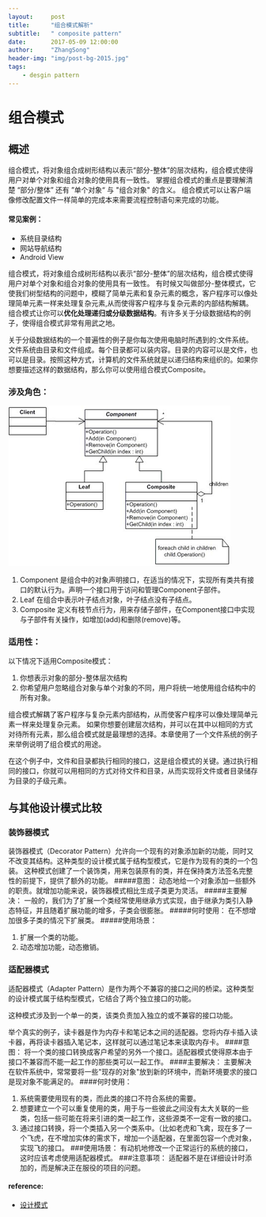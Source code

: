 ```yaml
---
layout:     post
title:      "组合模式解析"
subtitle:   " composite pattern"
date:       2017-05-09 12:00:00
author:     "ZhangSong"
header-img: "img/post-bg-2015.jpg"
tags:
    - desgin pattern
---
```


# 组合模式

## 概述
组合模式，将对象组合成树形结构以表示“部分-整体”的层次结构，组合模式使得用户对单个对象和组合对象的使用具有一致性。
掌握组合模式的重点是要理解清楚 “部分/整体” 还有 ”单个对象“ 与 "组合对象" 的含义。
组合模式可以让客户端像修改配置文件一样简单的完成本来需要流程控制语句来完成的功能。

#### 常见案例：
* 系统目录结构
* 网站导航结构
* Android View


组合模式，将对象组合成树形结构以表示“部分-整体”的层次结构，组合模式使得用户对单个对象和组合对象的使用具有一致性。
有时候又叫做部分-整体模式，它使我们树型结构的问题中，模糊了简单元素和复杂元素的概念，客户程序可以像处理简单元素一样来处理复杂元素,从而使得客户程序与复杂元素的内部结构解耦。
组合模式让你可以**优化处理递归或分级数据结构**。有许多关于分级数据结构的例子，使得组合模式非常有用武之地。

关于分级数据结构的一个普遍性的例子是你每次使用电脑时所遇到的:文件系统。文件系统由目录和文件组成。每个目录都可以装内容。目录的内容可以是文件，也可以是目录。按照这种方式，计算机的文件系统就是以递归结构来组织的。如果你想要描述这样的数据结构，那么你可以使用组合模式Composite。



### 涉及角色：

![composite pattern](/img/in-post/composite-pattern/composite-pattern.jpg)

1. Component 是组合中的对象声明接口，在适当的情况下，实现所有类共有接口的默认行为。声明一个接口用于访问和管理Component子部件。
2. Leaf 在组合中表示叶子结点对象，叶子结点没有子结点。
3. Composite 定义有枝节点行为，用来存储子部件，在Component接口中实现与子部件有关操作，如增加(add)和删除(remove)等。


### 适用性：
以下情况下适用Composite模式：
1. 你想表示对象的部分-整体层次结构
2. 你希望用户忽略组合对象与单个对象的不同，用户将统一地使用组合结构中的所有对象。

组合模式解耦了客户程序与复杂元素内部结构，从而使客户程序可以像处理简单元素一样来处理复杂元素。
如果你想要创建层次结构，并可以在其中以相同的方式对待所有元素，那么组合模式就是最理想的选择。本章使用了一个文件系统的例子来举例说明了组合模式的用途。

在这个例子中，文件和目录都执行相同的接口，这是组合模式的关键。通过执行相同的接口，你就可以用相同的方式对待文件和目录，从而实现将文件或者目录储存为目录的子级元素。


## 与其他设计模式比较

### 装饰器模式
装饰器模式（Decorator Pattern）允许向一个现有的对象添加新的功能，同时又不改变其结构。这种类型的设计模式属于结构型模式，它是作为现有的类的一个包装。
这种模式创建了一个装饰类，用来包装原有的类，并在保持类方法签名完整性的前提下，提供了额外的功能。
#####意图：
动态地给一个对象添加一些额外的职责。就增加功能来说，装饰器模式相比生成子类更为灵活。
#####主要解决：
一般的，我们为了扩展一个类经常使用继承方式实现，由于继承为类引入静态特征，并且随着扩展功能的增多，子类会很膨胀。
#####何时使用：
在不想增加很多子类的情况下扩展类。
#####使用场景： 
1. 扩展一个类的功能。 
2. 动态增加功能，动态撤销。

### 适配器模式
适配器模式（Adapter Pattern）是作为两个不兼容的接口之间的桥梁。这种类型的设计模式属于结构型模式，它结合了两个独立接口的功能。

这种模式涉及到一个单一的类，该类负责加入独立的或不兼容的接口功能。

举个真实的例子，读卡器是作为内存卡和笔记本之间的适配器。您将内存卡插入读卡器，再将读卡器插入笔记本，这样就可以通过笔记本来读取内存卡。
####意图：
将一个类的接口转换成客户希望的另外一个接口。适配器模式使得原本由于接口不兼容而不能一起工作的那些类可以一起工作。
####主要解决：
主要解决在软件系统中，常常要将一些"现存的对象"放到新的环境中，而新环境要求的接口是现对象不能满足的。
####何时使用：
 1. 系统需要使用现有的类，而此类的接口不符合系统的需要。 
 2. 想要建立一个可以重复使用的类，用于与一些彼此之间没有太大关联的一些类，包括一些可能在将来引进的类一起工作，这些源类不一定有一致的接口。
 3. 通过接口转换，将一个类插入另一个类系中。（比如老虎和飞禽，现在多了一个飞虎，在不增加实体的需求下，增加一个适配器，在里面包容一个虎对象，实现飞的接口。
###使用场景：
有动机地修改一个正常运行的系统的接口，这时应该考虑使用适配器模式。
###注意事项：
适配器不是在详细设计时添加的，而是解决正在服役的项目的问题。



#### reference:
* [设计模式](http://www.runoob.com/design-pattern/design-pattern-tutorial.html)